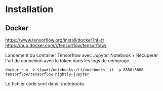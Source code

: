 # Installation

## Docker
https://www.tensorflow.org/install/docker?hl=fr
https://hub.docker.com/r/tensorflow/tensorflow/

Lancement du container Tensorflow avec Jupyter Notebook + Récupérer l'url de connexion avec le token dans les logs de démarage.
```
docker run -v $(pwd)/notebooks:/tf/notebooks -it -p 8888:8888 tensorflow/tensorflow:nightly-jupyter
```
Le fichier code sont dans ./notebooks